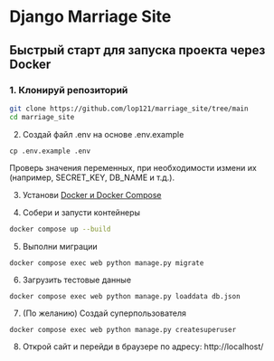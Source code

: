 # Django Marriage Site

## Быстрый старт для запуска проекта через Docker

### 1. Клонируй репозиторий

```bash
git clone https://github.com/lop121/marriage_site/tree/main
cd marriage_site
```

2. Создай файл .env на основе .env.example

```
cp .env.example .env
```

Проверь значения переменных, при необходимости измени их (например, SECRET_KEY, DB_NAME и т.д.).

3. Установи [Docker и Docker Compose](https://www.docker.com/products/docker-desktop/)

4. Собери и запусти контейнеры

```bash
docker compose up --build
```

5. Выполни миграции

```bash
docker compose exec web python manage.py migrate
```

6. Загрузить тестовые данные

```
docker compose exec web python manage.py loaddata db.json
```

7. (По желанию) Создай суперпользователя

```
docker compose exec web python manage.py createsuperuser
```

8. Открой сайт и перейди в браузере по адресу: http://localhost/